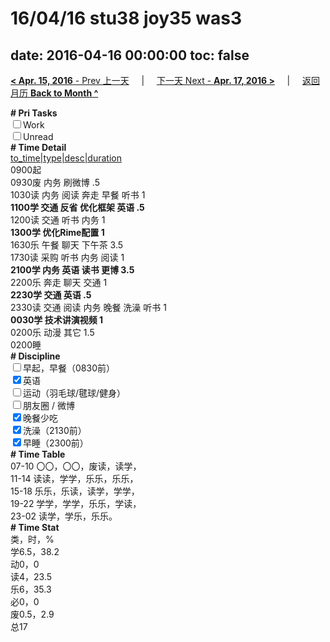 # 16/04/16 stu38 joy35 was3

date: 2016-04-16 00:00:00
toc: false
---
[**< Apr. 15, 2016** - Prev 上一天](/lifelogs/2016/04/d15.html) &nbsp; &nbsp; | &nbsp; &nbsp; [下一天 Next - **Apr. 17, 2016 >**](/lifelogs/2016/04/d17.html) &nbsp; &nbsp; |  &nbsp; &nbsp; [返回月历 **Back to Month ^**](/lifelogs/2016/04/index.html)
<br/><div><b># Pri Tasks</b></div><div><input type="checkbox"/>Work</div><div><input type="checkbox"/>Unread</div><div><b># Time Detail</b></div><div><u>to_time|type|desc|duration</u></div><div>0900起</div><div>0930废 内务 刷微博 .5</div><div>1030读 内务 阅读 奔走 早餐 听书 1</div><div><b>1100学 交通 反省 优化框架 英语 .5</b></div><div>1200读 交通 听书 内务 1</div><div><b>1300学 优化Rime配置 1</b></div><div>1630乐 午餐 聊天 下午茶 3.5</div><div>1730读 采购 听书 内务 阅读 1</div><div><b>2100学 内务 英语 读书 更博 3.5</b></div><div>2200乐 奔走 聊天 交通 1</div><div><b>2230学 交通 英语 .5</b></div><div>2330读 交通 阅读 内务 晚餐 洗澡 听书 1</div><div><b>0030学 技术讲演视频 1</b></div><div>0200乐 动漫 其它 1.5</div><div>0200睡</div><div><b># Discipline</b></div><div><input type="checkbox"/>早起，早餐（0830前）</div><div><input checked="true" type="checkbox"/>英语</div><div><input type="checkbox"/>运动（羽毛球/毽球/健身）</div><div><input type="checkbox"/>朋友圈 / 微博</div><div><input checked="true" type="checkbox"/>晚餐少吃</div><div><input checked="true" type="checkbox"/>洗澡（2130前）</div><div><input checked="true" type="checkbox"/>早睡（2300前）</div><div><b># Time Table</b></div><div>07-10 〇〇，〇〇，废读，读学，</div><div>11-14 读读，学学，乐乐，乐乐，</div><div>15-18 乐乐，乐读，读学，学学，</div><div>19-22 学学，学学，乐乐，学读，</div><div>23-02 读学，学乐，乐乐。</div><div><b># Time Stat</b></div><div>类，时，%</div><div>学6.5，38.2</div><div>动0，0</div><div>读4，23.5</div><div>乐6，35.3</div><div>必0，0</div><div>废0.5，2.9</div><div>总17</div>
